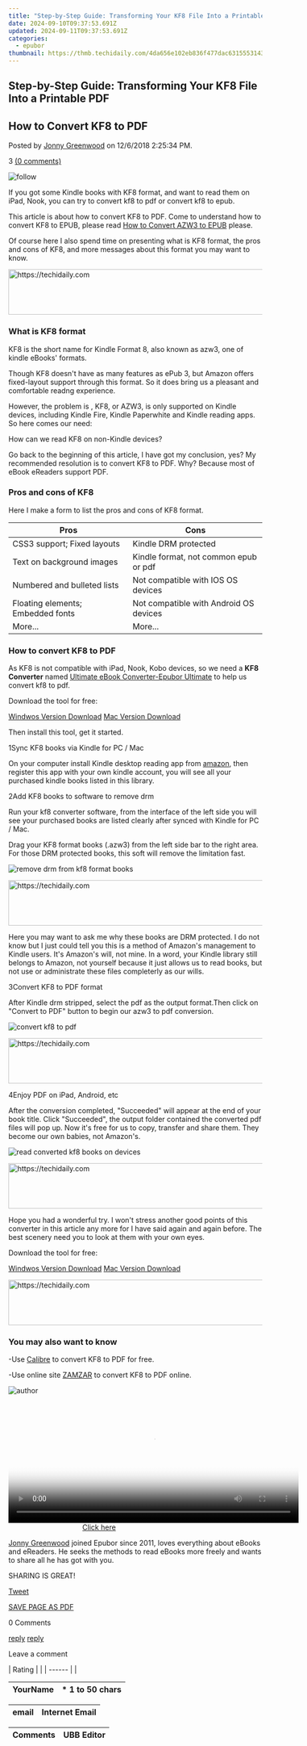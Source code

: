 ```yaml
---
title: "Step-by-Step Guide: Transforming Your KF8 File Into a Printable PDF"
date: 2024-09-10T09:37:53.691Z
updated: 2024-09-11T09:37:53.691Z
categories:
  - epubor
thumbnail: https://thmb.techidaily.com/4da656e102eb836f477dac6315553143e22711c5810091f927c907ee973d4983.jpg
---
```


## Step-by-Step Guide: Transforming Your KF8 File Into a Printable PDF

## How to Convert KF8 to PDF

Posted by [Jonny Greenwood](https://plus.google.com/u/0/+JonnyGreenwood999) on 12/6/2018 2:25:34 PM.

3 [(0 comments)](http://www.epubor.com/#comment-area) 



![follow](http://www.epubor.com/images/follow.png)

If you got some Kindle books with KF8 format, and want to read them on iPad, Nook, you can try to convert kf8 to pdf or convert kf8 to epub.

This article is about how to convert KF8 to PDF. Come to understand how to convert KF8 to EPUB, please read [How to Convert AZW3 to EPUB](https://tools.techidaily.com/epubor/products/) please.

Of course here I also spend time on presenting what is KF8 format, the pros and cons of KF8, and more messages about this format you may want to know.





<!-- affiliate ads begin -->
<a href="https://ephamedtechinc.pxf.io/c/5597632/2137208/26400" target="_top" id="2137208">
  <img src="//a.impactradius-go.com/display-ad/26400-2137208" border="0" alt="https://techidaily.com" width="728" height="90"/>
</a>
<img height="0" width="0" src="https://ephamedtechinc.pxf.io/i/5597632/2137208/26400" style="position:absolute;visibility:hidden;" border="0" />
<!-- affiliate ads end -->




### What is KF8 format

KF8 is the short name for Kindle Format 8, also known as azw3, one of kindle eBooks' formats.

Though KF8 doesn't have as many features as ePub 3, but Amazon offers fixed-layout support through this format. So it does bring us a pleasant and comfortable readng experience.

However, the problem is , KF8, or AZW3, is only supported on Kindle devices, including Kindle Fire, Kindle Paperwhite and Kindle reading apps. So here comes our need:

How can we read KF8 on non-Kindle devices?

Go back to the beginning of this article, I have got my conclusion, yes? My recommended resolution is to convert KF8 to PDF. Why? Because most of eBook eReaders support PDF.

### Pros and cons of KF8

Here I make a form to list the pros and cons of KF8 format.

| **Pros**                          | **Cons**                               |
| --------------------------------- | -------------------------------------- |
| CSS3 support; Fixed layouts       | Kindle DRM protected                   |
| Text on background images         | Kindle format, not common epub or pdf  |
| Numbered and bulleted lists       | Not compatible with IOS OS devices     |
| Floating elements; Embedded fonts | Not compatible with Android OS devices |
| More...                           | More...                                |

### How to convert KF8 to PDF

As KF8 is not compatible with iPad, Nook, Kobo devices, so we need a **KF8 Converter** named [Ultimate eBook Converter-Epubor Ultimate](https://tools.techidaily.com/epubor/ultimate/) to help us convert kf8 to pdf.

Download the tool for free:

[Windwos Version Download](https://tools.techidaily.com/epubor/ultimate/) [Mac Version Download](https://tools.techidaily.com/epubor/ultimate/)

Then install this tool, get it started.

1Sync KF8 books via Kindle for PC / Mac

On your computer install Kindle desktop reading app from [amazon](http://www.amazon.com/gp/feature.html/ref=sa%5Fmenu%5Fkarl?ie=UTF8&docId=1000493771), then register this app with your own kindle account, you will see all your purchased kindle books listed in this library.

2Add KF8 books to software to remove drm

Run your kf8 converter software, from the interface of the left side you will see your purchased books are listed clearly after synced with Kindle for PC / Mac.

Drag your KF8 format books (.azw3) from the left side bar to the right area. For those DRM protected books, this soft will remove the limitation fast.

![remove drm from kf8 format books](http://www.epubor.com/images/uppic/remove-drm-from-kindle-kf8.jpg)





<!-- affiliate ads begin -->
<a href="https://ephamedtechinc.pxf.io/c/5597632/2136626/26400" target="_top" id="2136626">
  <img src="//a.impactradius-go.com/display-ad/26400-2136626" border="0" alt="https://techidaily.com" width="728" height="90"/>
</a>
<img height="0" width="0" src="https://ephamedtechinc.pxf.io/i/5597632/2136626/26400" style="position:absolute;visibility:hidden;" border="0" />
<!-- affiliate ads end -->




Here you may want to ask me why these books are DRM protected. I do not know but I just could tell you this is a method of Amazon's management to Kindle users. It's Amazon's will, not mine. In a word, your Kindle library still belongs to Amazon, not yourself because it just allows us to read books, but not use or administrate these files completerly as our wills.

3Convert KF8 to PDF format

After Kindle drm stripped, select the pdf as the output format.Then click on "Convert to PDF" button to begin our azw3 to pdf conversion.

![convert kf8 to pdf](http://www.epubor.com/images/uppic/convert-kf8-to-pdf.jpg)





<!-- affiliate ads begin -->
<a href="https://aligracehair.sjv.io/c/5597632/2115921/19272" target="_top" id="2115921">
  <img src="//a.impactradius-go.com/display-ad/19272-2115921" border="0" alt="https://techidaily.com" width="728" height="90"/>
</a>
<img height="0" width="0" src="https://aligracehair.sjv.io/i/5597632/2115921/19272" style="position:absolute;visibility:hidden;" border="0" />
<!-- affiliate ads end -->




4Enjoy PDF on iPad, Android, etc

After the conversion completed, "Succeeded" will appear at the end of your book title. Click "Succeeded", the output folder contained the converted pdf files will pop up. Now it's free for us to copy, transfer and share them. They become our own babies, not Amazon's.

![read converted kf8 books on devices](http://www.epubor.com/images/uppic/read-kf8-on-ipad.jpg)





<!-- affiliate ads begin -->
<a href="https://ephamedtechinc.pxf.io/c/5597632/2135473/26400" target="_top" id="2135473">
  <img src="//a.impactradius-go.com/display-ad/26400-2135473" border="0" alt="https://techidaily.com" width="728" height="90"/>
</a>
<img height="0" width="0" src="https://ephamedtechinc.pxf.io/i/5597632/2135473/26400" style="position:absolute;visibility:hidden;" border="0" />
<!-- affiliate ads end -->




Hope you had a wonderful try. I won't stress another good points of this converter in this article any more for I have said again and again before. The best scenery need you to look at them with your own eyes.

Download the tool for free:

[Windwos Version Download](https://tools.techidaily.com/epubor/ultimate/) [Mac Version Download](https://tools.techidaily.com/epubor/ultimate/)





<!-- affiliate ads begin -->
<a href="https://ephamedtechinc.pxf.io/c/5597632/2137224/26400" target="_top" id="2137224">
  <img src="//a.impactradius-go.com/display-ad/26400-2137224" border="0" alt="https://techidaily.com" width="728" height="90"/>
</a>
<img height="0" width="0" src="https://ephamedtechinc.pxf.io/i/5597632/2137224/26400" style="position:absolute;visibility:hidden;" border="0" />
<!-- affiliate ads end -->




### You may also want to know

\-Use [Calibre](http://calibre-ebook.com/download) to convert KF8 to PDF for free.

\-Use online site [ZAMZAR](http://www.zamzar.com/convert/azw3-to-pdf/) to convert KF8 to PDF online.

![author](http://www.epubor.com/images/uppic/jonny.png)





<!-- affiliate ads begin -->
<span id="1983575">
					<video width="576" height="240" style="cursor:pointer"
           poster="//a.impactradius-go.com/display-clicktoplayimage/1983575.png"
           onclick="if(!this.playClicked){this.play();this.setAttribute('controls',true);this.playClicked=true;}">
	   <source src="//a.impactradius-go.com/display-ad/22993-1983575">
	   <img src="//a.impactradius-go.com/display-clicktoplayimage/1983575.png" style="border: none; height: 100%; width: 100%; object-fit: contain">
	</video>
	<div style="width:360px;text-align:center"><a href="javascript:window.open(decodeURIComponent('https%3A%2F%2Fhomestyler.sjv.io%2Fc%2F5597632%2F1983575%2F22993'), '_blank');void(0);">Click here</a></div>
</span>
<img height="0" width="0" src="https://imp.pxf.io/i/5597632/1983575/22993" style="position:absolute;visibility:hidden;" border="0" />
<!-- affiliate ads end -->




[Jonny Greenwood](https://plus.google.com/u/0/+JonnyGreenwood999) joined Epubor since 2011, loves everything about eBooks and eReaders. He seeks the methods to read eBooks more freely and wants to share all he has got with you.

SHARING IS GREAT!

[Tweet](https://twitter.com/share) 

[SAVE PAGE AS PDF](https://tools.techidaily.com/epubor/products/) 



0 Comments

[reply](https://tools.techidaily.com/epubor/products/) [reply](https://tools.techidaily.com/epubor/products/) 

Leave a comment

| Rating |  |
| ------ |  |

| YourName | \*  1 to 50 chars |
| -------- | ----------------- |

| email | Internet Email |
| ----- | -------------- |

| Comments | UBB Editor |
| -------- | ---------- |

<ins class="adsbygoogle"
     style="display:block"
     data-ad-format="autorelaxed"
     data-ad-client="ca-pub-7571918770474297"
     data-ad-slot="1223367746"></ins>



<ins class="adsbygoogle"
     style="display:block"
     data-ad-client="ca-pub-7571918770474297"
     data-ad-slot="8358498916"
     data-ad-format="auto"
     data-full-width-responsive="true"></ins>



